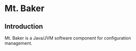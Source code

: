 # Mt. Baker #

## Introduction ##

Mt. Baker is a Java/JVM software component for configuration management.
